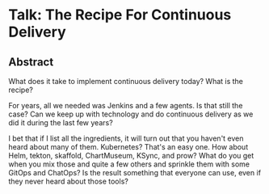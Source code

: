 # Talk: The Recipe For Continuous Delivery

## Abstract

What does it take to implement continuous delivery today? What is the recipe?

For years, all we needed was Jenkins and a few agents. Is that still the case? Can we keep up with technology and do continuous delivery as we did it during the last few years?

I bet that if I list all the ingredients, it will turn out that you haven't even heard about many of them. Kubernetes? That's an easy one. How about Helm, tekton, skaffold, ChartMuseum, KSync, and prow? What do you get when you mix those and quite a few others and sprinkle them with some GitOps and ChatOps? Is the result something that everyone can use, even if they never heard about those tools?
